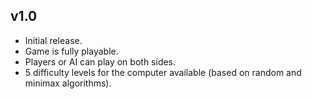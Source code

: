 ## v1.0

- Initial release.
- Game is fully playable.
- Players or AI can play on both sides.
- 5 difficulty levels for the computer available (based on random and minimax algorithms).